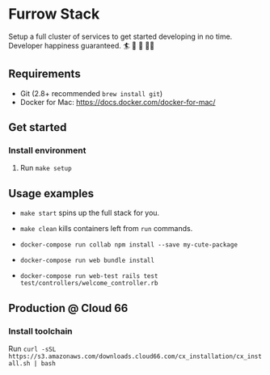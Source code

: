 # Furrow Stack
Setup a full cluster of services to get started developing in no time.
Developer happiness guaranteed. :surfer: :speedboat: :rocket: :dancing_women:

## Requirements

  * Git (2.8+ recommended `brew install git`)
  * Docker for Mac: https://docs.docker.com/docker-for-mac/

## Get started

### Install environment

  1. Run `make setup`

## Usage examples

  * `make start` spins up the full stack for you.

  * `make clean` kills containers left from `run` commands.

  * `docker-compose run collab npm install --save my-cute-package`

  * `docker-compose run web bundle install`

  * `docker-compose run web-test rails test test/controllers/welcome_controller.rb`

## Production @ Cloud 66

### Install toolchain

  Run `curl -sSL https://s3.amazonaws.com/downloads.cloud66.com/cx_installation/cx_install.sh | bash`
